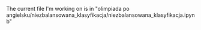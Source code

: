 The current file I'm working on is in 
"olimpiada po angielsku/niezbalansowana_klasyfikacja/niezbalansowana_klasyfikacja.ipynb"
